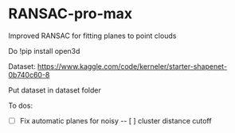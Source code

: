 # RANSAC-pro-max
Improved RANSAC for fitting planes to point clouds


Do !pip install open3d



Dataset: https://www.kaggle.com/code/kerneler/starter-shapenet-0b740c60-8


Put dataset in dataset folder

To dos:

- [ ] Fix automatic planes for noisy
-- [ ] cluster distance cutoff 

